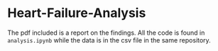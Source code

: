 # Heart-Failure-Analysis
The pdf included is a report on the findings. All the code is found in `analysis.ipynb` while the data is in the csv file in the same repository. 
